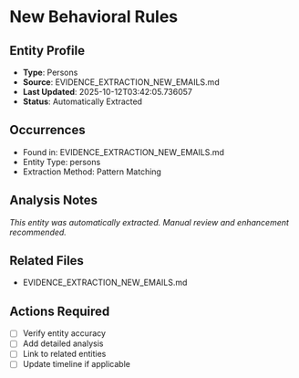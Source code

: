 # New Behavioral Rules

## Entity Profile
- **Type**: Persons
- **Source**: EVIDENCE_EXTRACTION_NEW_EMAILS.md
- **Last Updated**: 2025-10-12T03:42:05.736057
- **Status**: Automatically Extracted

## Occurrences
- Found in: EVIDENCE_EXTRACTION_NEW_EMAILS.md
- Entity Type: persons
- Extraction Method: Pattern Matching

## Analysis Notes
*This entity was automatically extracted. Manual review and enhancement recommended.*

## Related Files
- EVIDENCE_EXTRACTION_NEW_EMAILS.md

## Actions Required
- [ ] Verify entity accuracy
- [ ] Add detailed analysis
- [ ] Link to related entities
- [ ] Update timeline if applicable

